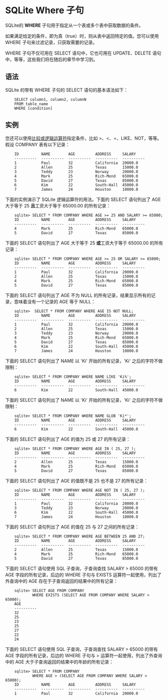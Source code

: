 # SQLite Where 子句


SQLite的 **WHERE** 子句用于指定从一个表或多个表中获取数据的条件。

如果满足给定的条件，即为真（true）时，则从表中返回特定的值。您可以使用 WHERE 子句来过滤记录，只获取需要的记录。

WHERE 子句不仅可用在 SELECT 语句中，它也可用在 UPDATE、DELETE 语句中，等等，这些我们将在随后的章节中学习到。

## 语法
SQLite 的带有 WHERE 子句的 SELECT 语句的基本语法如下：

```
    SELECT column1, column2, columnN
    FROM table_name
    WHERE [condition]
```

## 实例
您还可以使用[比较或逻辑运算符](sqlite-operators.md)指定条件，比如 >、<、=、LIKE、NOT，等等。假设 COMPANY 表有以下记录：

```
    ID          NAME        AGE         ADDRESS     SALARY
    ----------  ----------  ----------  ----------  ----------
    1           Paul        32          California  20000.0
    2           Allen       25          Texas       15000.0
    3           Teddy       23          Norway      20000.0
    4           Mark        25          Rich-Mond   65000.0
    5           David       27          Texas       85000.0
    6           Kim         22          South-Hall  45000.0
    7           James       24          Houston     10000.0
```

下面的实例演示了 SQLite 逻辑运算符的用法。下面的 SELECT 语句列出了 AGE 大于等于 25 **且**工资大于等于 65000.00 的所有记录：

```
    sqlite> SELECT * FROM COMPANY WHERE AGE >= 25 AND SALARY >= 65000;
    ID          NAME        AGE         ADDRESS     SALARY
    ----------  ----------  ----------  ----------  ----------
    4           Mark        25          Rich-Mond   65000.0
    5           David       27          Texas       85000.0
```

下面的 SELECT 语句列出了 AGE 大于等于 25 **或**工资大于等于 65000.00 的所有记录：

```
    sqlite> SELECT * FROM COMPANY WHERE AGE >= 25 OR SALARY >= 65000;
    ID          NAME        AGE         ADDRESS     SALARY
    ----------  ----------  ----------  ----------  ----------
    1           Paul        32          California  20000.0
    2           Allen       25          Texas       15000.0
    4           Mark        25          Rich-Mond   65000.0
    5           David       27          Texas       85000.0
```

下面的 SELECT 语句列出了 AGE 不为 NULL 的所有记录，结果显示所有的记录，意味着没有一个记录的 AGE 等于 NULL：

```
    sqlite>  SELECT * FROM COMPANY WHERE AGE IS NOT NULL;
    ID          NAME        AGE         ADDRESS     SALARY
    ----------  ----------  ----------  ----------  ----------
    1           Paul        32          California  20000.0
    2           Allen       25          Texas       15000.0
    3           Teddy       23          Norway      20000.0
    4           Mark        25          Rich-Mond   65000.0
    5           David       27          Texas       85000.0
    6           Kim         22          South-Hall  45000.0
    7           James       24          Houston     10000.0
```

下面的 SELECT 语句列出了 NAME 以 'Ki' 开始的所有记录，'Ki' 之后的字符不做限制：

```
    sqlite> SELECT * FROM COMPANY WHERE NAME LIKE 'Ki%';
    ID          NAME        AGE         ADDRESS     SALARY
    ----------  ----------  ----------  ----------  ----------
    6           Kim         22          South-Hall  45000.0
```

下面的 SELECT 语句列出了 NAME 以 'Ki' 开始的所有记录，'Ki' 之后的字符不做限制：

```
    sqlite> SELECT * FROM COMPANY WHERE NAME GLOB 'Ki*';
    ID          NAME        AGE         ADDRESS     SALARY
    ----------  ----------  ----------  ----------  ----------
    6           Kim         22          South-Hall  45000.0
```

下面的 SELECT 语句列出了 AGE 的值为 25 或 27 的所有记录：

```
    sqlite> SELECT * FROM COMPANY WHERE AGE IN ( 25, 27 );
    ID          NAME        AGE         ADDRESS     SALARY
    ----------  ----------  ----------  ----------  ----------
    2           Allen       25          Texas       15000.0
    4           Mark        25          Rich-Mond   65000.0
    5           David       27          Texas       85000.0
```

下面的 SELECT 语句列出了 AGE 的值既不是 25 也不是 27 的所有记录：

```
    sqlite> SELECT * FROM COMPANY WHERE AGE NOT IN ( 25, 27 );
    ID          NAME        AGE         ADDRESS     SALARY
    ----------  ----------  ----------  ----------  ----------
    1           Paul        32          California  20000.0
    3           Teddy       23          Norway      20000.0
    6           Kim         22          South-Hall  45000.0
    7           James       24          Houston     10000.0
```

下面的 SELECT 语句列出了 AGE 的值在 25 与 27 之间的所有记录：

```
    sqlite> SELECT * FROM COMPANY WHERE AGE BETWEEN 25 AND 27;
    ID          NAME        AGE         ADDRESS     SALARY
    ----------  ----------  ----------  ----------  ----------
    2           Allen       25          Texas       15000.0
    4           Mark        25          Rich-Mond   65000.0
    5           David       27          Texas       85000.0
```

下面的 SELECT 语句使用 SQL 子查询，子查询查找 SALARY > 65000 的带有 AGE 字段的所有记录，后边的 WHERE 子句与 EXISTS 运算符一起使用，列出了外查询中的 AGE 存在于子查询返回的结果中的所有记录：

```
    sqlite> SELECT AGE FROM COMPANY
            WHERE EXISTS (SELECT AGE FROM COMPANY WHERE SALARY > 65000);
    AGE
    ----------
    32
    25
    23
    25
    27
    22
    24
```

下面的 SELECT 语句使用 SQL 子查询，子查询查找 SALARY > 65000 的带有 AGE 字段的所有记录，后边的 WHERE 子句与 > 运算符一起使用，列出了外查询中的 AGE 大于子查询返回的结果中的年龄的所有记录：

```
    sqlite> SELECT * FROM COMPANY
            WHERE AGE > (SELECT AGE FROM COMPANY WHERE SALARY > 65000);
    ID          NAME        AGE         ADDRESS     SALARY
    ----------  ----------  ----------  ----------  ----------
    1           Paul        32          California  20000.0
```
